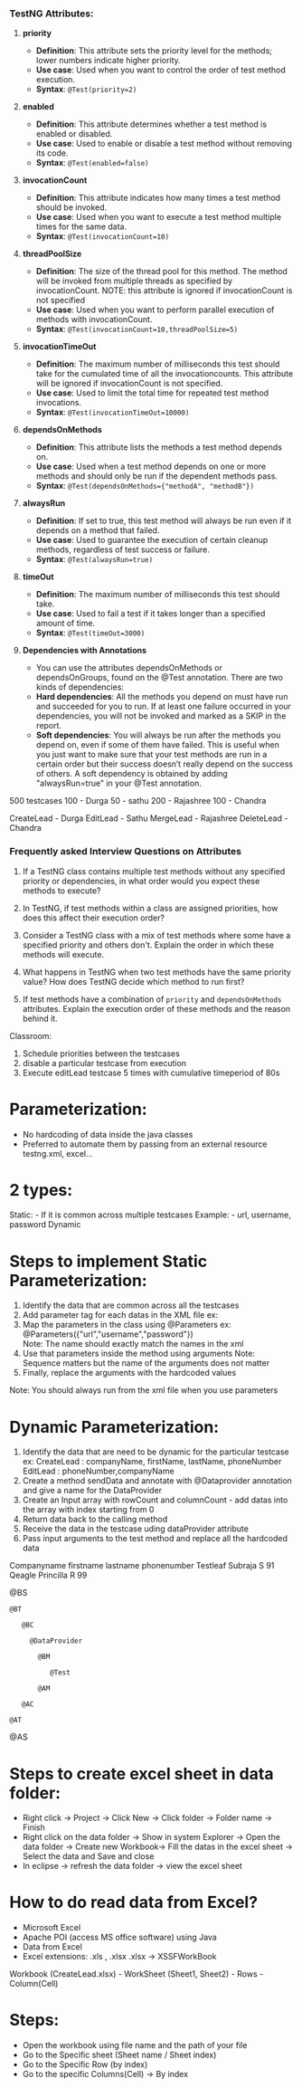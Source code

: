 





### TestNG Attributes:
1. **priority**
   - **Definition**: This attribute sets the priority level for the methods; lower numbers indicate higher priority.
   - **Use case**: Used when you want to control the order of test method execution.
   - **Syntax**: `@Test(priority=2)`

2. **enabled**
   - **Definition**: This attribute determines whether a test method is enabled or disabled.
   - **Use case**: Used to enable or disable a test method without removing its code.
   - **Syntax**: `@Test(enabled=false)`

3. **invocationCount**
   - **Definition**: This attribute indicates how many times a test method should be invoked.
   - **Use case**: Used when you want to execute a test method multiple times for the same data.
   - **Syntax**: `@Test(invocationCount=10)`

4. **threadPoolSize**
   - **Definition**: The size of the thread pool for this method. The method will be invoked from multiple threads as specified by invocationCount. NOTE: this attribute is ignored if invocationCount is not specified
   - **Use case**: Used when you want to perform parallel execution of methods with invocationCount.
   - **Syntax**: `@Test(invocationCount=10,threadPoolSize=5)`

5. **invocationTimeOut**
   - **Definition**: The maximum number of milliseconds this test should take for the cumulated time of all the invocationcounts. This attribute will be ignored if invocationCount is not specified.
   - **Use case**: Used to limit the total time for repeated test method invocations.
   - **Syntax**: `@Test(invocationTimeOut=10000)`

6. **dependsOnMethods**
   - **Definition**: This attribute lists the methods a test method depends on.
   - **Use case**: Used when a test method depends on one or more methods and should only be run if the dependent methods pass.
   - **Syntax**: `@Test(dependsOnMethods={"methodA", "methodB"})`

7. **alwaysRun**
   - **Definition**: If set to true, this test method will always be run even if it depends on a method that failed.
   - **Use case**: Used to guarantee the execution of certain cleanup methods, regardless of test success or failure.
   - **Syntax**: `@Test(alwaysRun=true)`

8. **timeOut**
   - **Definition**: The maximum number of milliseconds this test should take.
   - **Use case**: Used to fail a test if it takes longer than a specified amount of time.
   - **Syntax**: `@Test(timeOut=3000)`

9. **Dependencies with Annotations**
     - You can use the attributes dependsOnMethods or dependsOnGroups, found on the @Test annotation. There are two kinds of dependencies:
     - **Hard dependencies**: All the methods you depend on must have run and succeeded for you to run. If at least one failure occurred in your dependencies, you will not be invoked and marked as a SKIP in the report.
     - **Soft dependencies**: You will always be run after the methods you depend on, even if some of them have failed. This is useful when you just want to make sure that your test methods are run in a certain order but their success doesn’t really depend on the success of others. A soft dependency is obtained by adding "alwaysRun=true" in your @Test annotation.

500 testcases
   100 - Durga
   50 - sathu
   200 - Rajashree
   100 - Chandra

   CreateLead  - Durga
   EditLead    - Sathu
   MergeLead   - Rajashree
   DeleteLead  - Chandra

















### Frequently asked Interview Questions on Attributes

  1. If a TestNG class contains multiple test methods without any specified priority or dependencies, in what order would you expect these methods to execute?

  2. In TestNG, if test methods within a class are assigned priorities, how does this affect their execution order?

  3. Consider a TestNG class with a mix of test methods where some have a specified priority and others don't. Explain the order in which these methods will execute.

  4. What happens in TestNG when two test methods have the same priority value? How does TestNG decide which method to run first?

  5. If test methods have a combination of `priority` and `dependsOnMethods` attributes. Explain the execution order of these methods and the reason behind it.

Classroom:
1. Schedule priorities between the testcases
2. disable a particular testcase from execution
3. Execute editLead testcase 5 times with cumulative timeperiod of 80s 


# Parameterization:
  - No hardcoding of data inside the java classes
  - Preferred to automate them by passing from an external resource
     testng.xml, excel...

# 2 types:
  Static:
    - If it is common across multiple testcases
     Example:
        - url, username, password
  Dynamic

# Steps to implement Static Parameterization:
1. Identify the data that are common across all the testcases
2. Add parameter tag for each datas in the XML file
    ex: <parameter name="url" value="http://leaftaps.com/opentaps/control/main"></parameter>
3. Map the parameters in the class using @Parameters
    ex: @Parameters({"url","username","password"})    
   Note: The name should exactly match the names in the xml
4. Use that parameters inside the method using arguments
   Note: Sequence matters but the name of the arguments does not matter
5. Finally, replace the arguments with the hardcoded values

Note: You should always run from the xml file when you use parameters

# Dynamic Parameterization:
1. Identify the data that are need to be dynamic for the particular testcase
   ex: CreateLead : companyName, firstName, lastName, phoneNumber
       EditLead   : phoneNumber,companyName
2. Create a method sendData and annotate with @Dataprovider annotation and give a name for the DataProvider
3. Create an Input array with rowCount and columnCount
       - add datas into the array with index starting from 0
4. Return data back to the calling method
5. Receive the data in the testcase uding dataProvider attribute
6. Pass input arguments to the test method and replace all the hardcoded data       

Companyname firstname lastname phonenumber
Testleaf    Subraja   S        91
Qeagle      Princilla R        99

@BS
  
    @BT

       @BC
        
         @DataProvider

           @BM
              
              @Test

           @AM

       @AC

    @AT          
         
@AS
# Steps to create excel sheet in data folder:
   - Right click -> Project -> Click New -> Click folder -> Folder name -> Finish
   - Right click on the data folder -> Show in system Explorer -> Open the data folder ->
     Create new Workbook-> Fill the datas in the excel sheet -> Select the data and Save and close
   - In eclipse -> refresh the data folder -> view the excel sheet

# How to do read data from Excel?
  - Microsoft Excel
  - Apache POI (access MS office software) using Java
  - Data from Excel
  - Excel extensions: .xls , .xlsx 
  .xlsx -> XSSFWorkBook 

  Workbook (CreateLead.xlsx)
    - WorkSheet (Sheet1, Sheet2)
       - Rows
         - Column(Cell)

# Steps:
   - Open the workbook using file name and the path of your file
   - Go to the Specific sheet (Sheet name / Sheet index)
   - Go to the Specific Row (by index)
   - Go to the specific Columns(Cell) -> By index


